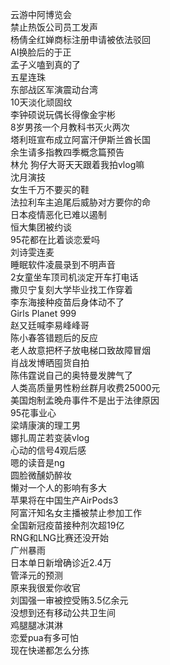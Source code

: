 云游中阿博览会  
禁止热饭公司员工发声  
杨倩全红婵商标注册申请被依法驳回  
AI换脸后的于正  
孟子义嗑到真的了  
五星连珠  
东部战区军演震动台湾  
10天淡化顽固纹  
李钟硕说玩偶长得像金宇彬  
8岁男孩一个月教科书灭火两次  
塔利班宣布成立阿富汗伊斯兰酋长国  
余生请多指教四季概念篇预告  
林允 狗仔大哥天天跟着我拍vlog嘛  
沈月演技  
女生千万不要买的鞋  
法拉利车主追尾后威胁对方要你的命  
日本疫情恶化已难以遏制  
恒大集团被约谈  
95花都在比着谈恋爱吗  
刘诗雯连麦  
睡眠软件凌晨录到不明声音  
2女童坐车顶司机淡定开车打电话  
撒贝宁复刻大学毕业找工作穿着  
李东海接种疫苗后身体动不了  
Girls Planet 999  
赵又廷喊李易峰峰哥  
陈小春答错题后的反应  
老人故意把杯子放电梯口致故障冒烟  
肖战发博晒囤货自拍  
陈伟霆说自己的奥特曼发脾气了  
人类高质量男性粉丝群月收费25000元  
美国炮制孟晚舟事件不是出于法律原因  
95花事业心  
梁靖康演的理工男  
娜扎周芷若变装vlog  
心动的信号4观后感  
嗯的读音是ng  
圆脸微醺奶醉妆  
懒对一个人的影响有多大  
苹果将在中国生产AirPods3  
阿富汗知名女主播被禁止参加工作  
全国新冠疫苗接种剂次超19亿  
RNG和LNG比赛还没开始  
广州暴雨  
日本单日新增确诊近2.4万  
管泽元的预测  
原来我很爱你收官  
刘国强一审被控受贿3.5亿余元  
没想到还有移动公共卫生间  
鸡腿腿冰淇淋  
恋爱pua有多可怕  
现在快递都怎么分拣  
